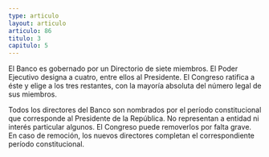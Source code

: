 ```yaml
---
type: articulo
layout: articulo
articulo: 86
titulo: 3
capitulo: 5
---
```

El Banco es gobernado por un Directorio de siete miembros. El Poder Ejecutivo designa a cuatro, entre ellos al Presidente. El Congreso ratifica a éste y elige a los tres restantes, con la mayoría absoluta del número legal de sus miembros.

Todos los directores del Banco son nombrados por el período constitucional que corresponde al Presidente de la República. No representan a entidad ni interés particular algunos. El Congreso puede removerlos por falta grave. En caso de remoción, los nuevos directores completan el correspondiente período constitucional.